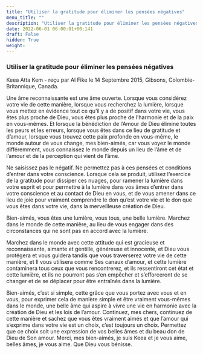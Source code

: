 ```yaml
---
title: "Utiliser la gratitude pour éliminer les pensées négatives"
menu_title: ""
description: "Utiliser la gratitude pour éliminer les pensées négatives"
date: 2022-06-01 06:00:01+00:141
draft: False
hidden: True
weight:
---
```

### Utiliser la gratitude pour éliminer les pensées négatives

Keea Atta Kem - reçu par Al Fike le 14 Septembre 2015, Gibsons, Colombie-Britannique, Canada.

Une âme reconnaissante est une âme ouverte. Lorsque vous considérez votre vie de cette manière, lorsque vous recherchez la lumière, lorsque vous mettez en évidence tout ce qu’il y a de positif dans votre vie, vous êtes plus proche de Dieu, vous êtes plus proche de l’harmonie et de la paix en vous-mêmes. Et lorsque la bénédiction de l’Amour de Dieu élimine toutes les peurs et les erreurs, lorsque vous êtes dans ce lieu de gratitude et d’amour, lorsque vous trouvez cette paix profonde en vous-même, le monde autour de vous change, mes bien-aimés, car vous voyez le monde différemment, vous connaissez le monde depuis un lieu de l’âme et de l’amour et de la perception qui vient de l’âme.

Ne saisissez pas le négatif. Ne permettez pas à ces pensées et conditions d’entrer dans votre conscience. Lorsque cela se produit, utilisez l’exercice de la gratitude pour dissiper ces nuages, pour ramener la lumière dans votre esprit et pour permettre à la lumière dans vos âmes d’entrer dans votre conscience et au contact de Dieu en vous, et de vous amener dans ce lieu de joie pour vraiment comprendre le don qu’est votre vie et le don que vous êtes dans votre vie, dans la merveilleuse création de Dieu.

Bien-aimés, vous êtes une lumière, vous tous, une belle lumière. Marchez dans le monde de cette manière, au lieu de vous engager dans des circonstances qui ne sont pas en accord avec la lumière.

Marchez dans le monde avec cette attitude qui est gracieuse et reconnaissante, aimante et gentille, généreuse et innocente, et Dieu vous protégera et vous guidera tandis que vous traverserez votre vie de cette manière, et Il vous utilisera comme Ses canaux d’amour, et cette lumière contaminera tous ceux que vous rencontrerez, et ils ressentiront cet état et cette lumière, et ils ne pourront pas s’en empêcher et s’efforceront de se changer et de se déplacer pour être entraînés dans la lumière.

Bien-aimés, c’est si simple, cette grâce que vous portez avec vous et en vous, pour exprimer cela de manière simple et être vraiment vous-mêmes dans le monde, une belle âme qui aspire à vivre une vie en harmonie avec la création de Dieu et les lois de l’amour. Continuez, mes chers, continuez de cette manière et sachez que vous êtes vraiment aimés et que l’amour qui s’exprime dans votre vie est un choix, c’est toujours un choix. Permettez que ce choix soit une expression de vos belles âmes et du beau don de Dieu de Son amour. Merci, mes bien-aimés, je suis Keea et je vous aime, belles âmes, je vous aime. Que Dieu vous bénisse.
